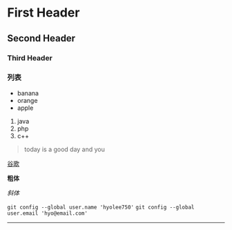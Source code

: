 # First Header

## Second Header

### Third Header

### 列表

- banana
- orange
- apple

1. java
2. php
3. c++

> today is a good day
> and you

[谷歌](https://www.google.com.hk)

**粗体**

*斜体*

`git config --global user.name 'hyolee750'`
`git config --global user.email 'hyo@email.com'`

***

